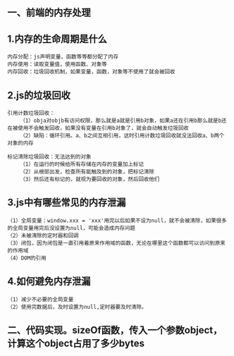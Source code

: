 ## 一、前端的内存处理

## 1.内存的生命周期是什么    
    内存分配：js声明变量，函数等等都分配了内存
    内存使用：读取变量值，使用函数、对象等
    内存回收：垃圾回收机制，如果变量，函数，对象等不使用了就会被回收

## 2.js的垃圾回收
    引用计数垃圾回收：
        （1）obja对objb有访问权限，那么就是a就是引用b对象，如果a还在引用b那么就是b还在被使用不会触发回收，如果没有变量在引用b对象了，就会自动触发垃圾回收
        （2）缺陷：循环引用。a、b之间互相引用，这时引用计数垃圾回收就没法回收a、b两个对象的内存

    标记清除垃圾回收：无法达到的对象    
        （1）在运行的时候给所有存储在内存的变量加上标记
        （2）从根部出发，检查所有能触及到的对象，把标记清除
        （3）然后还有标记的，就视为要回收的对象，然后回收他们

## 3.js中有哪些常见的内存泄漏
    （1）全局变量：window.xxx = 'xxx'用完以后如果不设为null，就不会被清除，如果很多的全局变量用完后没设置为null，可能会造成内存问题
    （2）未被清除的定时器和回调
    （3）闭包，因为闭包是一直引用着原来作用域的函数，无论在哪里这个函数都可以访问到原来的作用域
    （4）DOM的引用

## 4.如何避免内存泄漏
    （1）减少不必要的全局变量
    （2）使用完数据后，及时设置为null,定时器要及时清除。

## 二、代码实现。sizeOf函数，传入一个参数object，计算这个object占用了多少bytes
